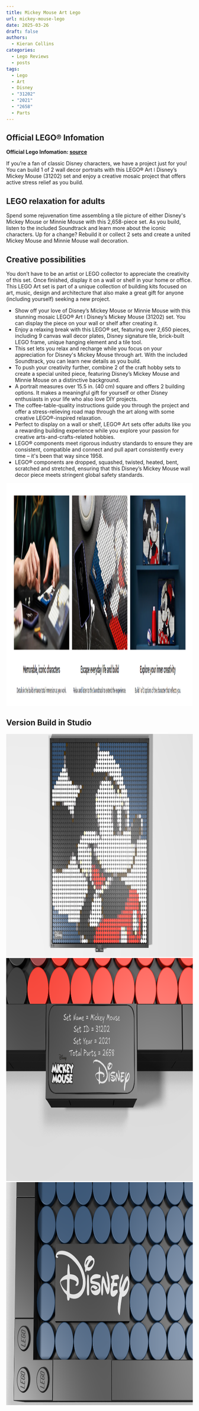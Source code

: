```yaml
---
title: Mickey Mouse Art Lego
url: mickey-mouse-lego
date: 2025-03-26
draft: false
authors:
  - Kieran Collins
categories:
  - Lego Reviews
  - posts
tags:
  - Lego
  - Art
  - Disney
  - "31202"
  - "2021"
  - "2658"
  - Parts
---
```


## Official LEGO® Infomation 

**Official Lego Infomation: [source](https://www.lego.com/en-gb/product/disney-s-mickey-mouse-31202)**

If you’re a fan of classic Disney characters, we have a project just for you! You can build 1 of 2 wall decor portraits with this LEGO® Art ǀ Disney’s Mickey Mouse (31202) set and enjoy a creative mosaic project that offers active stress relief as you build.

## LEGO relaxation for adults
Spend some rejuvenation time assembling a tile picture of either Disney's Mickey Mouse or Minnie Mouse with this 2,658-piece set. As you build, listen to the included Soundtrack and learn more about the iconic characters. Up for a change? Rebuild it or collect 2 sets and create a united Mickey Mouse and Minnie Mouse wall decoration.

## Creative possibilities
You don’t have to be an artist or LEGO collector to appreciate the creativity of this set. Once finished, display it on a wall or shelf in your home or office. This LEGO Art set is part of a unique collection of building kits focused on art, music, design and architecture that also make a great gift for anyone (including yourself) seeking a new project.

- Show off your love of Disney’s Mickey Mouse or Minnie Mouse with this stunning mosaic LEGO® Art ǀ Disney’s Mickey Mouse (31202) set. You can display the piece on your wall or shelf after creating it.
- Enjoy a relaxing break with this LEGO® set, featuring over 2,650 pieces, including 9 canvas wall decor plates, Disney signature tile, brick-built LEGO frame, unique hanging element and a tile tool.
- This set lets you relax and recharge while you focus on your appreciation for Disney's Mickey Mouse through art. With the included Soundtrack, you can learn new details as you build.
- To push your creativity further, combine 2 of the craft hobby sets to create a special united piece, featuring Disney’s Mickey Mouse and Minnie Mouse on a distinctive background.
- A portrait measures over 15.5 in. (40 cm) square and offers 2 building options. It makes a meaningful gift for yourself or other Disney enthusiasts in your life who also love DIY projects.
- The coffee-table-quality instructions guide you through the project and offer a stress-relieving road map through the art along with some creative LEGO®-inspired relaxation.
- Perfect to display on a wall or shelf, LEGO® Art sets offer adults like you a rewarding building experience while you explore your passion for creative arts-and-crafts-related hobbies.
- LEGO® components meet rigorous industry standards to ensure they are consistent, compatible and connect and pull apart consistently every time – it's been that way since 1958.
- LEGO® components are dropped, squashed, twisted, heated, bent, scratched and stretched, ensuring that this Disney’s Mickey Mouse wall decor piece meets stringent global safety standards.

<img src="images/lego-31202-info-from-site.PNG" width="900" height="600">

## Version Build in Studio

<img src="images/Art_2.png" width="900" height="600">

<img src="images/Art_3.PNG" width="900" height="600">

<img src="images/Art_4.PNG" width="900" height="600">